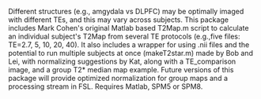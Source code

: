 Different structures (e.g., amgydala vs DLPFC) may be optimally imaged with different TEs, and this may vary across subjects. This package includes Mark Cohen's original Matlab based T2Map.m script to calculate an individual subject's T2Map from several TE protocols (e.g.,five files: TE=2.7, 5, 10, 20, 40). It also includes a wrapper for using .nii files and the potential to run multiple subjects at once (makeT2star.m) made by Bob and Lei, with normalizing suggestions by Kat, along with a TE_comparison image, and a group T2* median map example. Future versions of this package will provide optimized normalization for group maps and a processing stream in FSL. Requires Matlab, SPM5 or SPM8.
